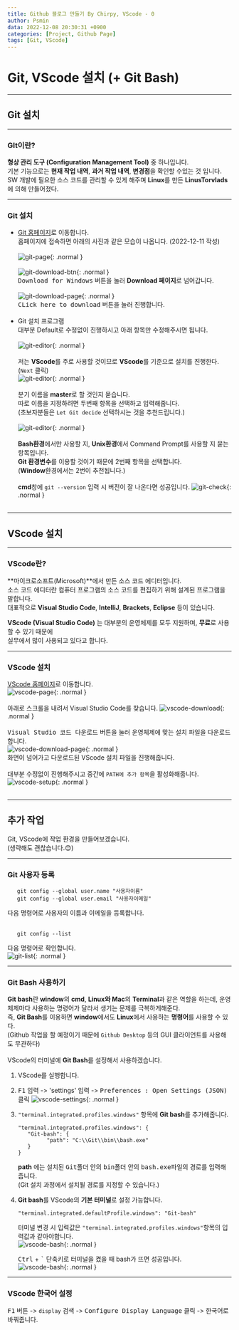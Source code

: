 ```yaml
---
title: Github 블로그 만들기 By Chirpy, VScode - 0
author: Psmin
data: 2022-12-08 20:30:31 +0900
categories: [Project, Github Page]
tags: [Git, VScode]
---
```


# Git, VScode 설치 (+ Git Bash)

---

## Git 설치

---

### GIt이란?

**형상 관리 도구 (Configuration Management Tool)** 중 하나입니다.  
기본 기능으로는 **현재 작업 내역**, **과거 작업 내역**, **변경점**을 확인할 수있는 것 입니다.  
SW 개발에 필요한 소스 코드를 관리할 수 있게 해주며 **Linux**를 만든 **LinusTorvlads**에 의해 만들어졌다.

---

### Git 설치

- [Git 홈페이지](https://git-scm.com/)로 이동합니다.  
  홈페이지에 접속하면 아래의 사진과 같은 모습이 나옵니다. (2022-12-11 작성)  
  <br/>
  ![git-page](/assets/img/git-page.png){: .normal }  
  <br/>
  ![git-download-btn](/assets/img/git-page-download.png){: .normal }  
  <kbd>Download for Windows</kbd> 버튼을 눌러 **Download 페이지**로 넘어갑니다.  
  <br/>
  ![git-download-page](/assets/img/git-page-download-2.png){: .normal }  
  <kbd>CLick here to download</kbd> 버튼을 눌러 진행합니다.  
  <br/>
- Git 설치 프로그램  
  대부분 Default로 수정없이 진행하시고 아래 항목만 수정해주시면 됩니다.  
  <br/>
  ![git-editor](/assets/img/git-default-editor.png){: .normal }  
  <br/>
  저는 **VScode**를 주로 사용할 것이므로 **VScode**를 기준으로 설치를 진행한다.  
  (`Next` 클릭)
  <br/>
  ![git-editor](/assets/img/git-branch-name.png){: .normal }  
  <br/>
  분기 이름을 **master**로 할 것인지 묻습니다.  
  따로 이름을 지정하려면 두번째 항목을 선택하고 입력해줍니다.  
  (초보자분들은 `Let Git decide` 선택하시는 것을 추천드립니다.)  
  <br/>
  ![git-editor](/assets/img/git-path-enviroment.png){: .normal }  
  <br/>
  **Bash환경**에서만 사용할 지, **Unix환경**에서 Command Prompt를 사용할 지 묻는 항목입니다.  
  **Git 환경변수**를 이용할 것이기 때문에 2번째 항목을 선택합니다.  
  (**Window**환경에서는 2번이 추천됩니다.)  
  <br/>
  **cmd**창에 `git --version` 입력 시 버전이 잘 나온다면 성공입니다.
  ![git-check](/assets/img/git-check.png){: .normal }  
  <br/>

---

## VScode 설치

---

### VScode란?

**마이크로소프트(Microsoft)**에서 만든 소스 코드 에디터입니다.  
소스 코드 에디터란 컴퓨터 프로그램의 소스 코드를 편집하기 위해 설계된 프로그램을 말합니다.  
대표적으로 **Visual Studio Code**, **IntelliJ**, **Brackets**, **Eclipse** 등이 있습니다.

**VScode (Visual Studio Code)** 는 대부분의 운영체제를 모두 지원하며, **무료**로 사용할 수 있기 때문에  
실무에서 많이 사용되고 있다고 합니다.

---

### VScode 설치

[VScode 홈페이지](https://visualstudio.microsoft.com/ko/)로 이동합니다.  
![vscode-page](/assets/img/vscode-page.png){: .normal }  
<br/>
아래로 스크롤을 내려서 Visual Studio Code를 찾습니다.
![vscode-download](/assets/img/vscode-page-download.png){: .normal }  
<br/>
<kbd>Visual Studio 코드 다운로드</kbd> 버튼을 눌러 운영체제에 맞는 설치 파일을 다운로드합니다.  
![vscode-download-page](/assets/img/vscode-page-download-2.png){: .normal }  
화면이 넘어가고 다운로드된 VScode 설치 파일을 진행해줍니다.  
<br/>
대부분 수정없이 진행해주시고 중간에 `PATH에 추가 항목`을 활성화해줍니다.  
![vscode-setup](/assets/img/vscode-setup-path.png){: .normal }  
<br/>

---

## 추가 작업

Git, VScode에 작업 환경을 만들어보겠습니다.  
(생략해도 괜찮습니다.😊)

---

### Git 사용자 등록

```console
   git config --global user.name "사용자이름"
   git config --global user.email "사용자이메일"
```

다음 명령어로 사용자의 이름과 이메일을 등록합니다.  
<br/>

```console
   git config --list
```

다음 명령어로 확인합니다.  
![git-list](/assets/img/git-list.png){: .normal }

---

### Git Bash 사용하기

**Git bash**란 **window**의 **cmd**, **Linux와 Mac**의 **Terminal**과 같은 역할을 하는데, 운영체제마다 사용하는 명령어가 달라서 생기는 문제를 극복하게해준다.  
즉, **Git Bash**를 이용하면 **window**에서도 **Linux**에서 사용하는 **명령어**를 사용할 수 있다.  
(Github 작업을 할 예정이기 때문에 `Github Desktop` 등의 GUI 클라이언트를 사용해도 무관하다)  
<br/>
VScode의 터미널에 **Git Bash**를 설정해서 사용하겠습니다.

1. VScode를 실행합니다.
2. <kbd>F1</kbd> 입력 -> 'settings' 입력 -> <kbd>Preferences : Open Settings (JSON)</kbd> 클릭
   ![vscode-settings](/assets/img/vscode-settings.png){: .normal }
3. `"terminal.integrated.profiles.windows"` 항목에 **Git bash**를 추가해줍니다.
   ```
   "terminal.integrated.profiles.windows": {
      "Git-bash": {
            "path": "C:\\Git\\bin\\bash.exe"
      }
   }
   ```
   **path** 에는 설치된 <kbd>Git</kbd>폴더 안의 <kbd>bin</kbd>폴더 안의 <kbd>bash.exe</kbd>파일의 경로를 입력해줍니다.  
   (Git 설치 과정에서 설치될 경로를 지정할 수 있습니다.)
4. **Git bash**를 VScode의 **기본 터미널**로 설정 가능합니다.

   ```
   "terminal.integrated.defaultProfile.windows": "Git-bash"
   ```

   터미널 변경 시 입력값은 `"terminal.integrated.profiles.windows"`항목의 입력값과 같아야합니다.  
   ![vscode-bash](/assets/img/vscode-bash-default.png){: .normal }

   <kbd>Ctrl</kbd> + <kbd>`</kbd> 단축키로 터미널을 켰을 때 bash가 뜨면 성공입니다.  
   ![vscode-bash](/assets/img/vscode-bash.png){: .normal }

---

### VScode 한국어 설정

<kbd>F1</kbd> 버튼 -> `display` 검색 -> <kbd>Configure Display Language</kbd> 클릭 -> 한국어로 바꿔줍니다.
